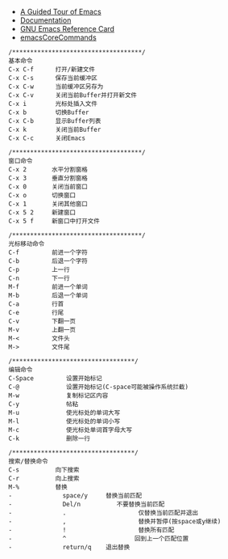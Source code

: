 - [A Guided Tour of Emacs](https://www.gnu.org/software/emacs/tour/)
- [Documentation](https://www.gnu.org/software/emacs/documentation.html)
- [GNU Emacs Reference Card](https://www.gnu.org/software/emacs/refcards/pdf/refcard.pdf)
- [emacsCoreCommands](https://gist.github.com/k2052/4089827)


```emacs
/************************************/
基本命令
C-x C-f      打开/新建文件
C-x C-s      保存当前缓冲区
C-x C-w      当前缓冲区另存为
C-x C-v      关闭当前Buffer并打开新文件
C-x i        光标处插入文件
C-x b        切换Buffer
C-x C-b      显示Buffer列表
C-x k        关闭当前Buffer
C-x C-c      关闭Emacs

/************************************/
窗口命令
C-x 2       水平分割窗格
C-x 3       垂直分割窗格
C-x 0       关闭当前窗口
C-x o       切换窗口
C-x 1       关闭其他窗口
C-x 5 2     新建窗口
C-x 5 f     新窗口中打开文件

/************************************/
光标移动命令
C-f         前进一个字符
C-b         后退一个字符
C-p         上一行
C-n         下一行
M-f         前进一个单词
M-b         后退一个单词
C-a         行首
C-e         行尾
C-v         下翻一页
M-v         上翻一页
M-<         文件头
M->         文件尾

/**********************************/
编辑命令
C-Space         设置开始标记
C-@             设置开始标记(C-space可能被操作系统拦截)
M-w             复制标记区内容
C-y             帖粘
M-u             使光标处的单词大写
M-l             使光标处的单词小写
M-c             使光标处单词首字母大写
C-k             删除一行

/**********************************/
搜索/替换命令
C-s          向下搜索
C-r          向上搜索
M-%          替换
-              space/y     替换当前匹配
-              Del/n          不要替换当前匹配
-              .                    仅替换当前匹配并退出
-              ,                    替换并暂停(按space或y继续)
-              !                    替换所有匹配
-              ^                   回到上一个匹配位置
-              return/q    退出替换
```